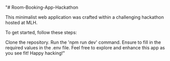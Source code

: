 "# Room-Booking-App-Hackathon

This minimalist web application was crafted within a challenging  hackathon hosted at MLH.

To get started, follow these steps:

Clone the repository.
Run the 'npm run dev' command.
Ensure to fill in the required values in the .env file.
Feel free to explore and enhance this app as you see fit! Happy hacking!"
